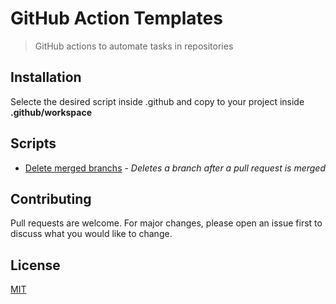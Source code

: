 # GitHub Action Templates

 > GitHub actions to automate tasks in repositories

## Installation

Selecte the desired script inside .github and copy to your project inside __.github/workspace__

## Scripts

- [Delete merged branchs](./.github/delete-merged-branch-config.yml) - _Deletes a branch after a pull request is merged_

## Contributing

Pull requests are welcome. For major changes, please open an issue first to discuss what you would like to change.

## License

[MIT](LICENSE)
